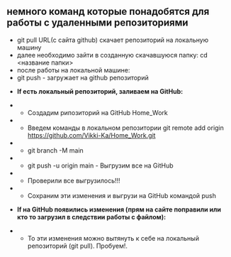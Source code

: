 ## немного команд которые понадобятся для работы с удаленными репозиториями

 - git pull URL(с сайта github) скачает репозиторий на локальную машину
 - далее необходимо зайти в созданную скачавшуюся папку: cd <название папки>
 - после работы на локальной машине:
 - git push - загружает на github репозиторий

 + **If есть локальный репозиторий, заливаем на GitHub:**
+ + Создадим рипозиторий на GitHub Home_Work
+ + Введем команды в локальном репозитории git remote add origin https://github.com/Vikki-Ka/Home_Work.git 
+ + git branch -M main
+ + git push -u origin main - Выгрузим все на GitHub
+ + Проверили все выгрузилось!!!
+ + Сохраним эти изменения и выгрузи на GitHub командой push

+ **If на GitHub появились изменения (прям на сайте поправили или кто то загрузил в следствии работы с файлом):**
+  + То эти изменения можно вытянуть к себе на локальный репозиторий (git pull). Пробуем!.
 